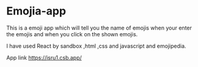 # Emojia-app


This is a emoji app which will tell you the name of emojis when your enter the emojis and when you click on the shown emojis.




I have used React by sandbox ,html ,css and javascript and emojipedia.

App link
https://isru1.csb.app/

